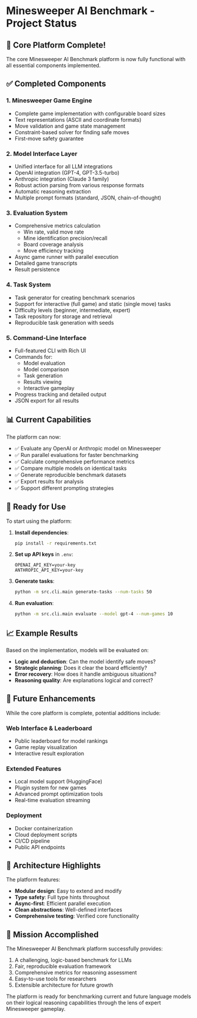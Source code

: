 # Minesweeper AI Benchmark - Project Status

## 🎉 Core Platform Complete!

The core Minesweeper AI Benchmark platform is now fully functional with all essential components implemented.

## ✅ Completed Components

### 1. **Minesweeper Game Engine** 
- Complete game implementation with configurable board sizes
- Text representations (ASCII and coordinate formats)
- Move validation and game state management
- Constraint-based solver for finding safe moves
- First-move safety guarantee

### 2. **Model Interface Layer**
- Unified interface for all LLM integrations
- OpenAI integration (GPT-4, GPT-3.5-turbo)
- Anthropic integration (Claude 3 family)
- Robust action parsing from various response formats
- Automatic reasoning extraction
- Multiple prompt formats (standard, JSON, chain-of-thought)

### 3. **Evaluation System**
- Comprehensive metrics calculation
  - Win rate, valid move rate
  - Mine identification precision/recall
  - Board coverage analysis
  - Move efficiency tracking
- Async game runner with parallel execution
- Detailed game transcripts
- Result persistence

### 4. **Task System**
- Task generator for creating benchmark scenarios
- Support for interactive (full game) and static (single move) tasks
- Difficulty levels (beginner, intermediate, expert)
- Task repository for storage and retrieval
- Reproducible task generation with seeds

### 5. **Command-Line Interface**
- Full-featured CLI with Rich UI
- Commands for:
  - Model evaluation
  - Model comparison
  - Task generation
  - Results viewing
  - Interactive gameplay
- Progress tracking and detailed output
- JSON export for all results

## 📊 Current Capabilities

The platform can now:
- ✅ Evaluate any OpenAI or Anthropic model on Minesweeper
- ✅ Run parallel evaluations for faster benchmarking
- ✅ Calculate comprehensive performance metrics
- ✅ Compare multiple models on identical tasks
- ✅ Generate reproducible benchmark datasets
- ✅ Export results for analysis
- ✅ Support different prompting strategies

## 🚀 Ready for Use

To start using the platform:

1. **Install dependencies**:
   ```bash
   pip install -r requirements.txt
   ```

2. **Set up API keys** in `.env`:
   ```
   OPENAI_API_KEY=your-key
   ANTHROPIC_API_KEY=your-key
   ```

3. **Generate tasks**:
   ```bash
   python -m src.cli.main generate-tasks --num-tasks 50
   ```

4. **Run evaluation**:
   ```bash
   python -m src.cli.main evaluate --model gpt-4 --num-games 10
   ```

## 📈 Example Results

Based on the implementation, models will be evaluated on:
- **Logic and deduction**: Can the model identify safe moves?
- **Strategic planning**: Does it clear the board efficiently?
- **Error recovery**: How does it handle ambiguous situations?
- **Reasoning quality**: Are explanations logical and correct?

## 🔄 Future Enhancements

While the core platform is complete, potential additions include:

### Web Interface & Leaderboard
- Public leaderboard for model rankings
- Game replay visualization
- Interactive result exploration

### Extended Features
- Local model support (HuggingFace)
- Plugin system for new games
- Advanced prompt optimization tools
- Real-time evaluation streaming

### Deployment
- Docker containerization
- Cloud deployment scripts
- CI/CD pipeline
- Public API endpoints

## 📝 Architecture Highlights

The platform features:
- **Modular design**: Easy to extend and modify
- **Type safety**: Full type hints throughout
- **Async-first**: Efficient parallel execution
- **Clean abstractions**: Well-defined interfaces
- **Comprehensive testing**: Verified core functionality

## 🎯 Mission Accomplished

The Minesweeper AI Benchmark platform successfully provides:
1. A challenging, logic-based benchmark for LLMs
2. Fair, reproducible evaluation framework
3. Comprehensive metrics for reasoning assessment
4. Easy-to-use tools for researchers
5. Extensible architecture for future growth

The platform is ready for benchmarking current and future language models on their logical reasoning capabilities through the lens of expert Minesweeper gameplay.